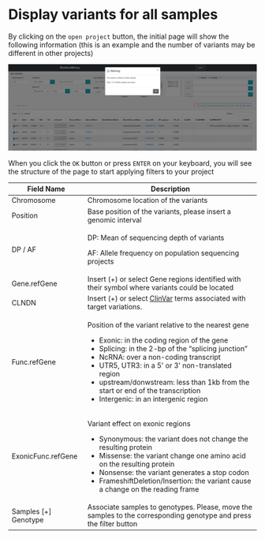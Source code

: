 # Display variants for all samples

By clicking on the `open project` button, the initial page will show the following information (this is an example and the number of variants may be different in other projects)

![](../../.gitbook/assets/open-project.png)

When you click the `OK` button or press `ENTER` on your keyboard, you will see the structure of the page to start applying filters to your project



| Field Name             | Description                                                                                                                                                                                                                                                                                                                                                                                                                 |
| ---------------------- | --------------------------------------------------------------------------------------------------------------------------------------------------------------------------------------------------------------------------------------------------------------------------------------------------------------------------------------------------------------------------------------------------------------------------- |
| Chromosome             | Chromosome location of the variants                                                                                                                                                                                                                                                                                                                                                                                         |
| Position               | Base position of the variants, please insert a genomic interval                                                                                                                                                                                                                                                                                                                                                             |
| DP / AF                | <p>DP: Mean of sequencing depth of variants</p><p></p><p>AF: Allele frequency on population sequencing projects</p>                                                                                                                                                                                                                                                                                                         |
| Gene.refGene           | Insert (+) or select Gene regions identified with their symbol where variants could be located                                                                                                                                                                                                                                                                                                                              |
| CLNDN                  | Insert (+) or select [ClinVar](https://www.ncbi.nlm.nih.gov/clinvar/) terms associated with target variations.                                                                                                                                                                                                                                                                                                              |
| Func.refGene           | <p></p><p>Position of the variant relative to the nearest gene</p><ul><li>Exonic: in the coding region of the gene</li><li>Splicing: in the 2-bp of the “splicing junction”</li><li>NcRNA: over a non-coding transcript</li><li>UTR5, UTR3: in a 5' or 3' non-translated region</li><li>upstream/donwstream: less than 1kb from the start or end of the transcription</li><li>Intergenic: in an intergenic region</li></ul> |
| ExonicFunc.refGene     | <p></p><p>Variant effect on exonic regions</p><ul><li>Synonymous: the variant does not change the resulting protein</li><li>Missense: the variant change one amino acid on the resulting protein</li><li>Nonsense: the variant generates a stop codon</li><li>FrameshiftDeletion/Insertion: the variant cause a change on the reading frame</li></ul>                                                                       |
| Samples \[+] Genotype  | Associate samples to genotypes. Please, move the samples to the corresponding genotype and press the filter button                                                                                                                                                                                                                                                                                                          |

